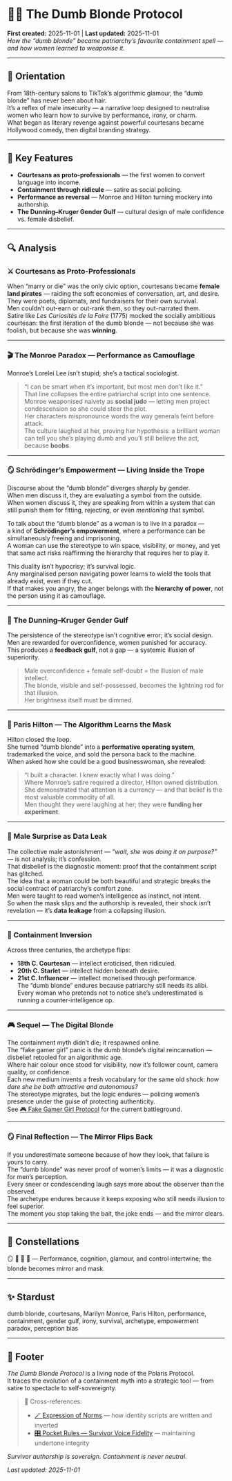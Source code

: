 # 💇‍♀️ The Dumb Blonde Protocol  
**First created:** 2025-11-01 | **Last updated:** 2025-11-01  
*How the “dumb blonde” became patriarchy’s favourite containment spell — and how women learned to weaponise it.*
<!--G-d please can you make me a man next time. I would like to see just how much of this is testosterone, and just how much of this is the socialisation into overconfidence and stupidity. See also the endless questions of "gamer girls" and the pathological need to undermine their "knowledge" of games in purity testing "20 questions of niche fandom lore". Get. A. Life.-->
---

## 🧭 Orientation  
From 18th-century salons to TikTok’s algorithmic glamour, the “dumb blonde” has never been about hair.  
It’s a reflex of male insecurity — a narrative loop designed to neutralise women who learn how to survive by performance, irony, or charm.  
What began as literary revenge against powerful courtesans became Hollywood comedy, then digital branding strategy.

---

## 🧩 Key Features  
- **Courtesans as proto-professionals** — the first women to convert language into income.  
- **Containment through ridicule** — satire as social policing.  
- **Performance as reversal** — Monroe and Hilton turning mockery into authorship.  
- **The Dunning–Kruger Gender Gulf** — cultural design of male confidence vs. female disbelief.  

---

## 🔍 Analysis  

### ⚔️ Courtesans as Proto-Professionals  
When “marry or die” was the only civic option, courtesans became **female land pirates** — raiding the soft economies of conversation, art, and desire.  
They were poets, diplomats, and fundraisers for their own survival.  
Men couldn’t out-earn or out-rank them, so they out-narrated them.  
Satire like *Les Curiosités de la Foire* (1775) mocked the socially ambitious courtesan: the first iteration of the dumb blonde — not because she was foolish, but because she was **winning**.

---

### 🎬 The Monroe Paradox — Performance as Camouflage  
Monroe’s Lorelei Lee isn’t stupid; she’s a tactical sociologist.  
> “I can be smart when it’s important, but most men don’t like it.”  
That line collapses the entire patriarchal script into one sentence.  
Monroe weaponised naivety as **social judo** — letting men project condescension so she could steer the plot.  
Her characters mispronounce words the way generals feint before attack.  
The culture laughed at her, proving her hypothesis: a brilliant woman can tell you she’s playing dumb and you’ll still believe the act, because **boobs**.

---

### 🪞 Schrödinger’s Empowerment — Living Inside the Trope  
Discourse about the “dumb blonde” diverges sharply by gender.  
When men discuss it, they are evaluating a symbol from the outside.  
When women discuss it, they are speaking from within a system that can still punish them for fitting, rejecting, or even *mentioning* that symbol.  

To talk about the “dumb blonde” as a woman is to live in a paradox —  
a kind of **Schrödinger’s empowerment**, where a performance can be simultaneously freeing and imprisoning.  
A woman can use the stereotype to win space, visibility, or money, and yet that same act risks reaffirming the hierarchy that requires her to play it.  

This duality isn’t hypocrisy; it’s survival logic.  
Any marginalised person navigating power learns to wield the tools that already exist, even if they cut.  
If that makes you angry, the anger belongs with the **hierarchy of power**, not the person using it as camouflage.

---

### 🧠 The Dunning–Kruger Gender Gulf  
The persistence of the stereotype isn’t cognitive error; it’s social design.  
Men are rewarded for overconfidence, women punished for accuracy.  
This produces a **feedback gulf**, not a gap — a systemic illusion of superiority.  
> Male overconfidence + female self-doubt = the illusion of male intellect.  
The blonde, visible and self-possessed, becomes the lightning rod for that illusion.  
Her brightness itself must be dimmed.

---

### 📱 Paris Hilton — The Algorithm Learns the Mask  
Hilton closed the loop.  
She turned “dumb blonde” into a **performative operating system**, trademarked the voice, and sold the persona back to the machine.  
When asked how she could be a good businesswoman, she revealed:  
> “I built a character. I knew exactly what I was doing.”  
Where Monroe’s satire required a director, Hilton owned distribution.  
She demonstrated that attention is a currency — and that belief is the most valuable commodity of all.  
Men thought they were laughing at her; they were **funding her experiment**.

---

### 🤯 Male Surprise as Data Leak  
The collective male astonishment — *“wait, she was doing it on purpose?”* — is not analysis; it’s confession.  
That disbelief is the diagnostic moment: proof that the containment script has glitched.  
The idea that a woman could be both beautiful and strategic breaks the social contract of patriarchy’s comfort zone.  
Men were taught to read women’s intelligence as instinct, not intent.  
So when the mask slips and the authorship is revealed, their shock isn’t revelation — it’s **data leakage** from a collapsing illusion.  

---

### 💫 Containment Inversion  
Across three centuries, the archetype flips:  
- **18th C. Courtesan** — intellect eroticised, then ridiculed.  
- **20th C. Starlet** — intellect hidden beneath desire.  
- **21st C. Influencer** — intellect monetised through performance.  
The “dumb blonde” endures because patriarchy still needs its alibi.  
Every woman who pretends not to notice she’s underestimated is running a counter-intelligence op.

---

### 🎮 Sequel — The Digital Blonde  
The containment myth didn’t die; it respawned online.  
The “fake gamer girl” panic is the dumb blonde’s digital reincarnation — disbelief retooled for an algorithmic age.  
Where hair colour once stood for visibility, now it’s follower count, camera quality, or confidence.  
Each new medium invents a fresh vocabulary for the same old shock: *how dare she be both attractive and autonomous?*  
The stereotype migrates, but the logic endures — policing women’s presence under the guise of protecting authenticity.  
See [🎮 Fake Gamer Girl Protocol](./🎮_fake_gamer_girl_protocol.md) for the current battleground.  

---

### 🪞 Final Reflection — The Mirror Flips Back  
If you underestimate someone because of how they look, that failure is yours to carry.  
The “dumb blonde” was never proof of women’s limits — it was a diagnostic for men’s perception.  
Every sneer or condescending laugh says more about the observer than the observed.  
The archetype endures because it keeps exposing who still needs illusion to feel superior.  
The moment you stop taking the bait, the joke ends — and the mirror clears.

---

## 🌌 Constellations  
🪞 🧠 💄 📱 — Performance, cognition, glamour, and control intertwine; the blonde becomes mirror and mask.

---

## ✨ Stardust  
dumb blonde, courtesans, Marilyn Monroe, Paris Hilton, performance, containment, gender gulf, irony, survival, archetype, empowerment paradox, perception bias

---

## 🏮 Footer  
*The Dumb Blonde Protocol* is a living node of the Polaris Protocol.  
It traces the evolution of a containment myth into a strategic tool — from satire to spectacle to self-sovereignty.  

> 📡 Cross-references:  
> - [🪄 Expression of Norms](../🪄_Expression_Of_Norms/) — how identity scripts are written and inverted  
> - [🎛️ Pocket Rules — Survivor Voice Fidelity](../../🎛️_pocket_rules_survivor_voice_fidelity.md) — maintaining undertone integrity  

*Survivor authorship is sovereign. Containment is never neutral.*  

_Last updated: 2025-11-01_
